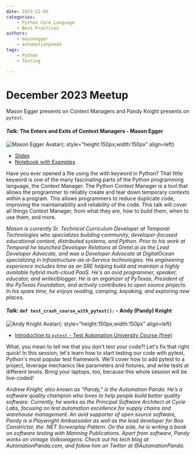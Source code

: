 ```yaml
---
date: 2023-12-05
categories: 
    - Python Core Language
    - Best Practices
authors:
    - masonegger
    - automationpanda
tags:
    - Python
    - Testing

---
```


# December 2023 Meetup

Mason Egger presents on Context Managers and Pandy Knight presents on `pytest`.

<!-- more -->

#### _Talk:_  The Enters and Exits of Context Managers - Mason Egger
![Mason Egger Avatar](https://github.com/masonegger.png){: style="height:150px;width:150px" align=left}

* [Slides](https://drive.google.com/file/d/1Lq7c83nI1WU3EmRfFCFgGdoHPPjyWyM9/view?usp=drive_link)
* [Notebook with Examples](https://colab.research.google.com/drive/1SJPjcY1X4Kiafxe8JJS2pJCblXR9IArC?usp=drive_link)

Have you ever opened a file using the with keyword in Python? That little keyword is one of the many fascinating parts of the Python programming language, the Context Manager. The Python Context Manager is a tool that allows the programmer to reliably create and tear down temporary contexts within a program. This allows programmers to reduce duplicate code, improving the maintainability and reliability of the code. This talk will cover all things Context Manager, from what they are, how to build them, when to use them, and more.

_Mason is currently Sr. Technical Curriculum Developer at Temporal Technologies who specializes building community, developer-focused educational content, distributed systems, and Python. Prior to his work at Temporal he launched Developer Relations at Gretel.ai as the Lead Developer Advocate, and was a Developer Advocate at DigitalOcean specializing in Infrastructure-as-a-Service technologies. His engineering experience includes time as an SRE helping build and maintain a highly available hybrid multi-cloud PaaS. He's an avid programmer, speaker, educator, and writer/blogger. He is an organizer of PyTexas, President of the PyTexas Foundation, and actively contributes to open source projects. In his spare time, he enjoys reading, camping, kayaking, and exploring new places._

#### _Talk:_ `def test_crash_course_with_pytest():` - Andy (Pandy) Knight
![Andy Knight Avatar](https://github.com/AndyLPK247.png){: style="height:150px;width:150px" align=left}

* [Introduction to `pytest` - Test Automation University Course (free)](https://testautomationu.applitools.com/pytest-tutorial/)

What, you mean to tell me that you don't test your code?! Let's fix that right quick! In this session, let's learn how to start testing our code with pytest, Python's most popular test framework. We'll cover how to add pytest to a project, leverage mechanics like parameters and fixtures, and write tests at different levels. Bring your laptops, too, because this whole session will be live-coded!

_Andrew Knight, also known as “Pandy,” is the Automation Panda. He’s a software quality champion who loves to help people build better quality software. Currently, he works as the Principal Software Architect at Cycle Labs, focusing on test automation excellence for supply chains and warehouse management. An avid supporter of open source software, Pandy is a Playwright Ambassador as well as the lead developer for Boa Constrictor, the .NET Screenplay Pattern. On the side, he is writing a book on software testing with Manning Publications. Apart from software, Pandy works on vintage Volkswagens. Check out his tech blog at AutomationPanda.com, and follow him on Twitter at @AutomationPanda._
